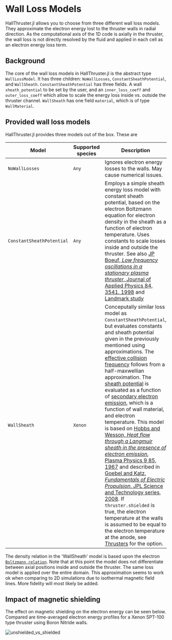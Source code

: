 # Wall Loss Models

HallThruster.jl allows you to choose from three different wall loss models. They approximate the electron energy lost to the thruster walls in radial direction. As the computational axis of the 1D code is axially in the thruster, the wall loss is not directly resolved by the fluid and applied in each cell as an electron energy loss term. 

## Background

The core of the wall loss models in HallThruster.jl is the abstract type `WallLossModel`. It has three children: `NoWallLosses`, `ConstantSheathPotential`, and `WallSheath`. `ConstantSheathPotential` has three fields. A wall `sheath_potential` to be set by the user, and an `inner_loss_coeff` and `outer_loss_coeff` which allow to scale the energy loss inside vs. outside the thruster channel. `WallSheath` has one field `material`, which is of type `WallMaterial`.

## Provided wall loss models

HallThruster.jl provides three models out of the box. These are

| Model                   | Supported species                                            | Description                                                  |
| ----------------------- | ------------------------------------------------------------ | ------------------------------------------------------------ |
| `NoWallLosses` | `Any`                                                      | Ignores electron energy losses to the walls. May cause numerical issues.  |
| `ConstantSheathPotential`         | `Any` | Employs a simple sheath energy loss model with constant sheath potential, based on the electron Boltzmann equation for electron density in the sheath as a function of electron temperature. Uses constants to scale losses inside and outside the thruster. See also [JP Boeuf, *Low frequency oscillations in a stationary plasma thruster*, Journal of Applied Physics 84, 3541, 1998](https://aip.scitation.org/doi/10.1063/1.368529) and [Landmark study](https://www.landmark-plasma.com/test-case-3)|
| `WallSheath`         | `Xenon`                                                      | Conceputally similar loss model as `ConstantSheathPotential`, but evaluates constants and sheath potential given in the previously mentioned using approximations. The [effective collision frequency](https://um-pepl.github.io/HallThruster.jl/dev/internals/#HallThruster.effective_loss_frequency-Tuple{Any}) follows from a half-maxwellian approximation.  The [sheath potential](https://um-pepl.github.io/HallThruster.jl/dev/internals/#HallThruster.compute_wall_sheath_potential-Tuple{Any,%20Any,%20Any})  is evaluated as a function of [secondary electron emission](https://um-pepl.github.io/HallThruster.jl/dev/internals/#HallThruster.SEE_yield-Tuple{HallThruster.WallMaterial,%20Any}), which is a function of wall material, and electron temperature. This model is based on [Hobbs and Wesson, *Heat flow through a Langmuir sheath in the presence of electron emission*, Plasma Physics 9 85, 1967](https://iopscience.iop.org/article/10.1088/0032-1028/9/1/410) and described in [Goebel and Katz, *Fundamentals of Electric Propulsion*, JPL Science and Technology series, 2008](https://descanso.jpl.nasa.gov/SciTechBook/series1/Goebel__cmprsd_opt.pdf). If `thruster.shielded` is true, the electron temperature at the walls is assumed to be equal to the electron temperature at the anode, see [Thrusters](@ref) for the option. 

The density relation in the 'WallSheath' model is based upon the electron [`Boltzmann relation`](@ref). Note that at this point the model does not differentiate between axial positions inside and outside the thruster. The same loss model is applied over the entire domain. This approximation seems to work ok when comparing to 2D simulations due to isothermal magnetic field lines. More fidelity will most likely be added. 

## Impact of magnetic shielding

The effect on magnetic shielding on the electron energy can be seen below. Compared are time-averaged electron energy profiles for a Xenon SPT-100 type thruster using Boron Nitride walls.

![unshielded_vs_shielded](https://raw.githubusercontent.com/UM-PEPL/HallThruster.jl/main/docs/src/assets/shielded_vs_unshielded_BN_Xenon.jpg)
